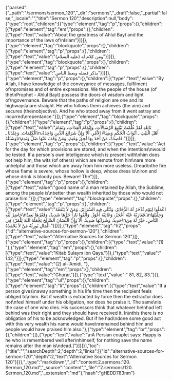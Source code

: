 {"parsed":{"_path":"/sermons/sermon_120","_dir":"sermons","_draft":false,"_partial":false,"_locale":"","title":"Sermon 120","description":null,"body":{"type":"root","children":[{"type":"element","tag":"p","props":{},"children":[{"type":"element","tag":"em","props":{},"children":[{"type":"text","value":"About the greatness of Ahlul Bayt and the importance of the laws of\nIslam"}]}]},{"type":"element","tag":"blockquote","props":{},"children":[{"type":"element","tag":"p","props":{},"children":[{"type":"text","value":"ومن كلام له (عليه السلام)"}]}]},{"type":"element","tag":"blockquote","props":{},"children":[{"type":"element","tag":"p","props":{},"children":[{"type":"text","value":"يذكر فضله ويعظ الناس"}]}]},{"type":"element","tag":"p","props":{},"children":[{"type":"text","value":"By Allah, I have knowledge of the conveyance of messages, fulfilment of\npromises and of entire expressions. We the people of the house (of the\nProphet - Ahlul Bayt) possess the doors of wisdom and light of\ngovernance. Beware that the paths of religion are one and its highways\nare straight. He who follows them achieves (the aim) and secures (the\nobjective). And he who stood away from it went astray and incurred\nrepentance."}]},{"type":"element","tag":"blockquote","props":{},"children":[{"type":"element","tag":"p","props":{},"children":[{"type":"text","value":"تَاللهِ لَقَدْ عُلِّمْتُ تَبْلِيغَ الرِّسَالاَتِ، وَإِتْمَامَ الْعِدَاتِ، وَتَمَامَ الْكَلِمَاتَ. وَعِنْدَنَا ـ\nأَهْلَ الْبَيْتِ ـ أَبْوَابُ الْحُكْمِ وَضِيَاءُ الاْمْرِ. أَلاَ وَإِنَّ شَرَائِعَ الدِّينِ وَاحِدَةٌ، وَسُبُلَهُ\nقَاصِدَةٌ، مَنْ أَخَذَ بِهَا لَحِقَ وَغَنِمَ، وَمَنْ وَقَفَ عَنْهَا ضَلَّ وَنَدِمَ."}]}]},{"type":"element","tag":"p","props":{},"children":[{"type":"text","value":"Act for the day for which provisions are stored, and when the intentions\nwould be tested. If a person's own intelligence which is present with\nhim does not help him, the wits (of others) which are remote from him\nare more unhelpful and those which are away from him more useless. Dread\nthe fire whose flame is severe, whose hollow is deep, whose dress is\niron and whose drink is bloody pus. Beware! The"}]},{"type":"element","tag":"p","props":{},"children":[{"type":"text","value":"good name of a man retained by Allah, the Sublime, among the people is\nbetter than wealth inherited by those who would not praise him."}]},{"type":"element","tag":"blockquote","props":{},"children":[{"type":"element","tag":"p","props":{},"children":[{"type":"text","value":"اعْمَلُوا لِيَوْم تُذْخَرُ لَهُ الذَّخَائِرُ، وَتُبْلَى فِيهِ السَّرَائِرُ، وَمَنْ لاَ يَنْفَعُهُ حَاضِرُ لُبِّهِ\nفَعَازِبُهُ عَنْهُ أَعْجَزُ، وَغَائِبُهُ أَعْوَزُ. وَاتَّقُوا نَاراً حَرُّهَا شَدِيدٌ، وَقَعْرُهَا بَعِيدٌ،\nوَحِلْيَتُهَا حَدِيدٌ، وَشَرَابُهَا صَدِيدٌ. أَلاَ وَإِنَّ اللِّسَانَ الصَّالِحَ يَجْعَلُهُ اللهُ لِلْمَرْءِ فِي\nالنَّاسِ، خَيْرٌ لَهُ مِنَ الْمَالِ يُورِثُهُ مَنْ لاَ يَحْمَدُهُ."}]}]},{"type":"element","tag":"h2","props":{"id":"alternative-sources-for-sermon-120"},"children":[{"type":"text","value":"Alternative Sources for Sermon 120"}]},{"type":"element","tag":"p","props":{},"children":[{"type":"text","value":"(1) "},{"type":"element","tag":"em","props":{},"children":[{"type":"text","value":"Kitab Sulaym ibn Qays."}]},{"type":"text","value":" 142;"}]},{"type":"element","tag":"p","props":{},"children":[{"type":"text","value":"(2) al-'Amidi, "},{"type":"element","tag":"em","props":{},"children":[{"type":"text","value":"Ghurar,"}]},{"type":"text","value":" 81, 82, 83."}]},{"type":"element","tag":"ul","props":{},"children":[{"type":"element","tag":"li","props":{},"children":[{"type":"text","value":"If a person gives\naway something in his life time then the recipient feels obliged to\nhim. But if wealth is extracted by force then the extractor does not\nfeel himself under his obligation, nor does he praise it. The same\nis the case of one who dies. His successors think that whatever he\nhad left behind was their right and they should have received it. In\nthis there is no obligation of his to be acknowledged. But if he had\ndone some good act with this very wealth his name would have\nremained behind him and people would have praised him also."},{"type":"element","tag":"br","props":{},"children":[]},{"type":"text","value":"\nA Persian couplet says: Happy is he who is remembered well after\nhimself, for nothing save the name remains after the man is\ndead.]"}]}]}],"toc":{"title":"","searchDepth":2,"depth":2,"links":[{"id":"alternative-sources-for-sermon-120","depth":2,"text":"Alternative Sources for Sermon 120"}]}},"_type":"markdown","_id":"content:2.sermons:120. Sermon_120.md","_source":"content","_file":"2.sermons/120. Sermon_120.md","_extension":"md"},"hash":"gHEDD783nm"}